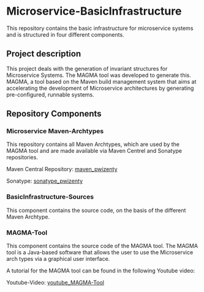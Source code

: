 <h1>Microservice-BasicInfrastructure</h1>

<p>This repository contains the basic infrastructure for microservice systems and is 
structured in four different components.</p>

<h2>Project description</h2>
<p>
This project deals with the generation of invariant structures for Microservice 
Systems. The MAGMA tool was developed to generate this. MAGMA, a tool based on the Maven build management system
that aims at accelerating the development of Microservice architectures by generating pre-configured, runnable systems. 
</p>

<h2>Repository Components
<h3>Microservice Maven-Archtypes</h3>
<p>This repository contains all Maven Archtypes, which are used by the MAGMA tool and are made available via Maven Centrel and Sonatype repositories.</p>

<p>Maven Central Repository: <a href="https://repo1.maven.org/maven2/com/github/pwizenty/" title="Maven Central">maven_pwizenty</a></p>
<p>Sonatype: <a href="https://oss.sonatype.org/content/groups/staging/com/github/pwizenty/" title="Sonatype">sonatype_pwizenty</a></p>

 
<h3>BasicInfrastructure-Sources</h3>
<p>This component contains the source code, on the basis of the different Maven Archtype.</p>  

<h3>MAGMA-Tool</h3>
<p>This component contains the source code of the MAGMA tool. The MAGMA tool is a Java-based software that allows the user to use the Microservice arch types via a graphical user interface.</p>
<p>A tutorial for the MAGMA tool can be found in the following Youtube video:</p>

Youtube-Video: <a href="https://youtu.be/PmvSKZvJtMQ" title="Youtube">youtube_MAGMA-Tool</a>

